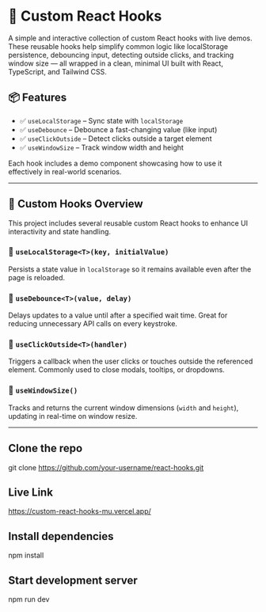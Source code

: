 # 🧩 Custom React Hooks

A simple and interactive collection of custom React hooks with live demos. These reusable hooks help simplify common logic like localStorage persistence, debouncing input, detecting outside clicks, and tracking window size — all wrapped in a clean, minimal UI built with React, TypeScript, and Tailwind CSS.

## 📦 Features

- ✅ `useLocalStorage` – Sync state with `localStorage`
- ✅ `useDebounce` – Debounce a fast-changing value (like input)
- ✅ `useClickOutside` – Detect clicks outside a target element
- ✅ `useWindowSize` – Track window width and height

Each hook includes a demo component showcasing how to use it effectively in real-world scenarios.

---

## 🧩 Custom Hooks Overview

This project includes several reusable custom React hooks to enhance UI interactivity and state handling.

### 🔸 `useLocalStorage<T>(key, initialValue)`
Persists a state value in `localStorage` so it remains available even after the page is reloaded.

### 🔸 `useDebounce<T>(value, delay)`
Delays updates to a value until after a specified wait time. Great for reducing unnecessary API calls on every keystroke.

### 🔸 `useClickOutside<T>(handler)`
Triggers a callback when the user clicks or touches outside the referenced element. Commonly used to close modals, tooltips, or dropdowns.

### 🔸 `useWindowSize()`
Tracks and returns the current window dimensions (`width` and `height`), updating in real-time on window resize.

---

## Clone the repo
git clone https://github.com/your-username/react-hooks.git

## Live Link
https://custom-react-hooks-mu.vercel.app/

## Install dependencies
npm install

## Start development server
npm run dev
